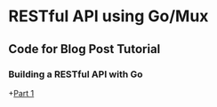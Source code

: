 # RESTful API using Go/Mux

## Code for Blog Post Tutorial

### Building a RESTful API with Go

+[Part 1](https://medium.com/@johnteckert/building-a-restful-api-with-go-part-1-9e234774b14d)
